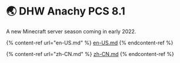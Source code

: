 # 🌏 DHW Anachy PCS 8.1

A new Minecraft server season coming in early 2022.

{% content-ref url="en-US.md" %}
[en-US.md](en-US.md)
{% endcontent-ref %}

{% content-ref url="zh-CN.md" %}
[zh-CN.md](zh-CN.md)
{% endcontent-ref %}
